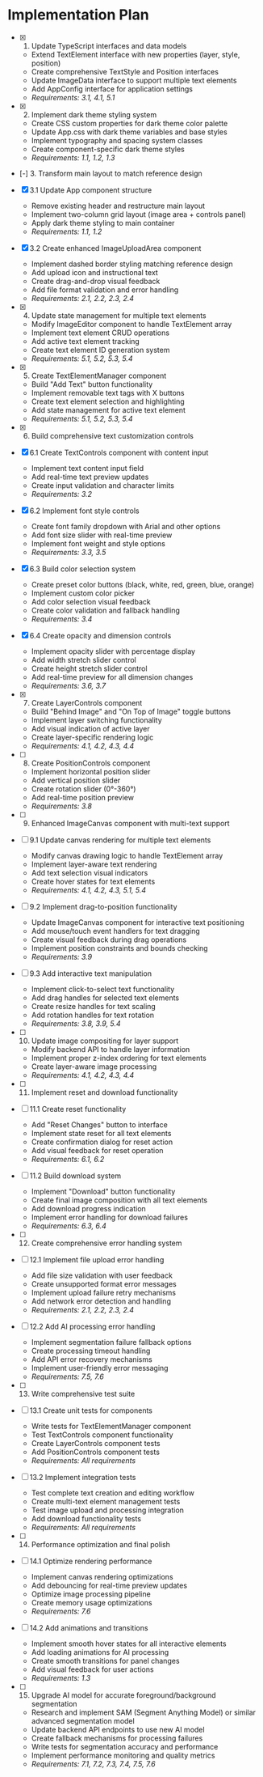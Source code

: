 # Implementation Plan

- [x] 1. Update TypeScript interfaces and data models

  - Extend TextElement interface with new properties (layer, style, position)
  - Create comprehensive TextStyle and Position interfaces
  - Update ImageData interface to support multiple text elements
  - Add AppConfig interface for application settings
  - _Requirements: 3.1, 4.1, 5.1_

- [x] 2. Implement dark theme styling system

  - Create CSS custom properties for dark theme color palette
  - Update App.css with dark theme variables and base styles
  - Implement typography and spacing system classes
  - Create component-specific dark theme styles
  - _Requirements: 1.1, 1.2, 1.3_

- [-] 3. Transform main layout to match reference design
- [x] 3.1 Update App component structure

  - Remove existing header and restructure main layout
  - Implement two-column grid layout (image area + controls panel)
  - Apply dark theme styling to main container
  - _Requirements: 1.1, 1.2_

- [x] 3.2 Create enhanced ImageUploadArea component

  - Implement dashed border styling matching reference design
  - Add upload icon and instructional text
  - Create drag-and-drop visual feedback
  - Add file format validation and error handling
  - _Requirements: 2.1, 2.2, 2.3, 2.4_

- [x] 4. Update state management for multiple text elements

  - Modify ImageEditor component to handle TextElement array
  - Implement text element CRUD operations
  - Add active text element tracking
  - Create text element ID generation system
  - _Requirements: 5.1, 5.2, 5.3, 5.4_

- [x] 5. Create TextElementManager component

  - Build "Add Text" button functionality
  - Implement removable text tags with X buttons
  - Create text element selection and highlighting
  - Add state management for active text element
  - _Requirements: 5.1, 5.2, 5.3, 5.4_

- [x] 6. Build comprehensive text customization controls
- [x] 6.1 Create TextControls component with content input

  - Implement text content input field
  - Add real-time text preview updates
  - Create input validation and character limits
  - _Requirements: 3.2_

- [x] 6.2 Implement font style controls

  - Create font family dropdown with Arial and other options
  - Add font size slider with real-time preview
  - Implement font weight and style options
  - _Requirements: 3.3, 3.5_

- [x] 6.3 Build color selection system

  - Create preset color buttons (black, white, red, green, blue, orange)
  - Implement custom color picker
  - Add color selection visual feedback
  - Create color validation and fallback handling
  - _Requirements: 3.4_

- [x] 6.4 Create opacity and dimension controls

  - Implement opacity slider with percentage display
  - Add width stretch slider control
  - Create height stretch slider control
  - Add real-time preview for all dimension changes
  - _Requirements: 3.6, 3.7_

- [x] 7. Create LayerControls component

  - Build "Behind Image" and "On Top of Image" toggle buttons
  - Implement layer switching functionality
  - Add visual indication of active layer
  - Create layer-specific rendering logic
  - _Requirements: 4.1, 4.2, 4.3, 4.4_

- [ ] 8. Create PositionControls component

  - Implement horizontal position slider
  - Add vertical position slider
  - Create rotation slider (0°-360°)
  - Add real-time position preview
  - _Requirements: 3.8_

- [ ] 9. Enhanced ImageCanvas component with multi-text support
- [ ] 9.1 Update canvas rendering for multiple text elements

  - Modify canvas drawing logic to handle TextElement array
  - Implement layer-aware text rendering
  - Add text selection visual indicators
  - Create hover states for text elements
  - _Requirements: 4.1, 4.2, 4.3, 5.1, 5.4_

- [ ] 9.2 Implement drag-to-position functionality

  - Update ImageCanvas component for interactive text positioning
  - Add mouse/touch event handlers for text dragging
  - Create visual feedback during drag operations
  - Implement position constraints and bounds checking
  - _Requirements: 3.9_

- [ ] 9.3 Add interactive text manipulation

  - Implement click-to-select text functionality
  - Add drag handles for selected text elements
  - Create resize handles for text scaling
  - Add rotation handles for text rotation
  - _Requirements: 3.8, 3.9, 5.4_

- [ ] 10. Update image compositing for layer support

  - Modify backend API to handle layer information
  - Implement proper z-index ordering for text elements
  - Create layer-aware image processing
  - _Requirements: 4.1, 4.2, 4.3, 4.4_

- [ ] 11. Implement reset and download functionality
- [ ] 11.1 Create reset functionality

  - Add "Reset Changes" button to interface
  - Implement state reset for all text elements
  - Create confirmation dialog for reset action
  - Add visual feedback for reset operation
  - _Requirements: 6.1, 6.2_

- [ ] 11.2 Build download system

  - Implement "Download" button functionality
  - Create final image composition with all text elements
  - Add download progress indication
  - Implement error handling for download failures
  - _Requirements: 6.3, 6.4_

- [ ] 12. Create comprehensive error handling system
- [ ] 12.1 Implement file upload error handling

  - Add file size validation with user feedback
  - Create unsupported format error messages
  - Implement upload failure retry mechanisms
  - Add network error detection and handling
  - _Requirements: 2.1, 2.2, 2.3, 2.4_

- [ ] 12.2 Add AI processing error handling

  - Implement segmentation failure fallback options
  - Create processing timeout handling
  - Add API error recovery mechanisms
  - Implement user-friendly error messaging
  - _Requirements: 7.5, 7.6_

- [ ] 13. Write comprehensive test suite
- [ ] 13.1 Create unit tests for components

  - Write tests for TextElementManager component
  - Test TextControls component functionality
  - Create LayerControls component tests
  - Add PositionControls component tests
  - _Requirements: All requirements_

- [ ] 13.2 Implement integration tests

  - Test complete text creation and editing workflow
  - Create multi-text element management tests
  - Test image upload and processing integration
  - Add download functionality tests
  - _Requirements: All requirements_

- [ ] 14. Performance optimization and final polish
- [ ] 14.1 Optimize rendering performance

  - Implement canvas rendering optimizations
  - Add debouncing for real-time preview updates
  - Optimize image processing pipeline
  - Create memory usage optimizations
  - _Requirements: 7.6_

- [ ] 14.2 Add animations and transitions

  - Implement smooth hover states for all interactive elements
  - Add loading animations for AI processing
  - Create smooth transitions for panel changes
  - Add visual feedback for user actions
  - _Requirements: 1.3_

- [ ] 15. Upgrade AI model for accurate foreground/background segmentation
  - Research and implement SAM (Segment Anything Model) or similar advanced segmentation model
  - Update backend API endpoints to use new AI model
  - Create fallback mechanisms for processing failures
  - Write tests for segmentation accuracy and performance
  - Implement performance monitoring and quality metrics
  - _Requirements: 7.1, 7.2, 7.3, 7.4, 7.5, 7.6_
